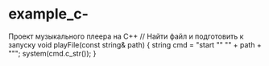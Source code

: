 # example_c-
Проект музыкального плеера на С++
// Найти файл и подготовить к запуску
void playFile(const string& path) {
    string cmd = "start \"\" \"" + path + "\"";
    system(cmd.c_str());
}
